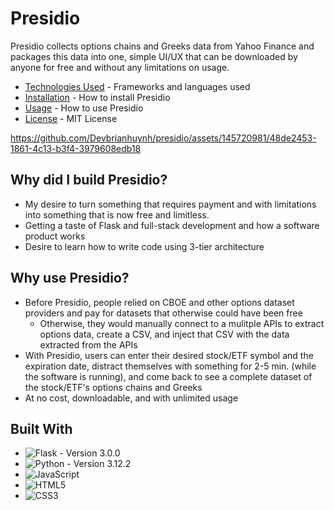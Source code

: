 # Presidio
Presidio collects options chains and Greeks data from Yahoo Finance and packages this data into one, simple UI/UX that can be downloaded by anyone for free and without any limitations on usage.  
- [Technologies Used](#technologies) - Frameworks and languages used
- [Installation](#installation) - How to install Presidio
- [Usage](#usage) - How to use Presidio
- [License](#license) - MIT License  

https://github.com/Devbrianhuynh/presidio/assets/145720981/48de2453-1861-4c13-b3f4-3979608edb18

## Why did I build Presidio?
- My desire to turn something that requires payment and with limitations into something that is now free and limitless.
- Getting a taste of Flask and full-stack development and how a software product works
- Desire to learn how to write code using 3-tier architecture 

## Why use Presidio?
- Before Presidio, people relied on CBOE and other options dataset providers and pay for datasets that otherwise could have been free
  - Otherwise, they would manually connect to a mulitple APIs to extract options data, create a CSV, and inject that CSV with the data extracted from the APIs
- With Presidio, users can enter their desired stock/ETF symbol and the expiration date, distract themselves with something for 2-5 min. (while the software is running), and come back to see a complete dataset of the stock/ETF's options chains and Greeks
- At no cost, downloadable, and with unlimited usage

<a name='technologies'></a>
## Built With
- ![Flask](https://img.shields.io/badge/flask-%23000.svg?style=for-the-badge&logo=flask&logoColor=white) - Version 3.0.0
- ![Python](https://img.shields.io/badge/python-3670A0?style=for-the-badge&logo=python&logoColor=ffdd54) - Version 3.12.2
- ![JavaScript](https://img.shields.io/badge/javascript-%23323330.svg?style=for-the-badge&logo=javascript&logoColor=%23F7DF1E)
- ![HTML5](https://img.shields.io/badge/html5-%23E34F26.svg?style=for-the-badge&logo=html5&logoColor=white)
- ![CSS3](https://img.shields.io/badge/css3-%231572B6.svg?style=for-the-badge&logo=css3&logoColor=white)

